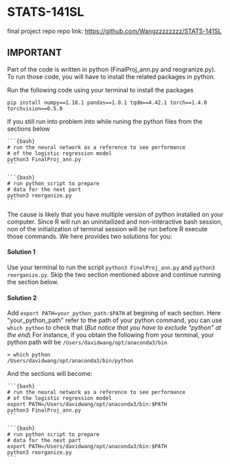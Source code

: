 # STATS-141SL
final project repo
repo link: https://github.com/Wangzzzzzzzz/STATS-141SL

## IMPORTANT

Part of the code is written in python (FinalProj_ann.py and reogranize.py). To run those code, you will have to install the related packages in python.

Run the following code using your terminal to install the packages

    pip install numpy==1.18.1 pandas==1.0.1 tqdm==4.42.1 torch==1.4.0 torchvision==0.5.0

If you still run into problem into while runing the python files from the sections below

    ```{bash}
    # run the neural network as a reference to see performance
    # of the logistic regression model
    python3 FinalProj_ann.py
    ```

    ```{bash}
    # run python script to prepare
    # data for the next part
    python3 reorganize.py
    ```

The cause is likely that you have multiple version of python installed on your computer. Since R will run an uninitailized and non-interactive bash session, non of the initialization of terminal session will be run before R execute those commands. We here provides two solutions for you:

#### Solution 1

Use your terminal to run the script `python3 FinalProj_ann.py` and `python3 reorganize.py`. Skip the two section mentioned above and continue running the section below.

#### Solution 2

Add `export PATH=your_python_path:$PATH` at begining of each section. Here "your_python_path" refer to the path of your python command, you can use `which python` to check that (*But notice that you have to exclude "python" at the end*) For instance, if you obtain the following from your terminal, your python path will be `/Users/davidwang/opt/anaconda3/bin`

    > which python
    /Users/davidwang/opt/anaconda3/bin/python

And the sections will become:

    ```{bash}
    # run the neural network as a reference to see performance
    # of the logistic regression model
    export PATH=/Users/davidwang/opt/anaconda3/bin:$PATH
    python3 FinalProj_ann.py
    ```

    ```{bash}
    # run python script to prepare
    # data for the next part
    export PATH=/Users/davidwang/opt/anaconda3/bin:$PATH
    python3 reorganize.py
    ```